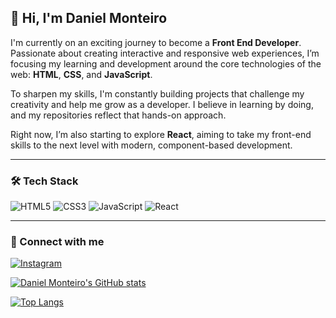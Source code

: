 ## 👋 Hi, I'm Daniel Monteiro

I'm currently on an exciting journey to become a **Front End Developer**. Passionate about creating interactive and responsive web experiences, I’m focusing my learning and development around the core technologies of the web: **HTML**, **CSS**, and **JavaScript**.

To sharpen my skills, I'm constantly building projects that challenge my creativity and help me grow as a developer. I believe in learning by doing, and my repositories reflect that hands-on approach.

Right now, I’m also starting to explore **React**, aiming to take my front-end skills to the next level with modern, component-based development.

---

### 🛠️ Tech Stack

![HTML5](https://img.shields.io/badge/HTML5-E34F26?style=for-the-badge&logo=html5&logoColor=white)
![CSS3](https://img.shields.io/badge/CSS3-1572B6?style=for-the-badge&logo=css3&logoColor=white)
![JavaScript](https://img.shields.io/badge/JavaScript-F7DF1E?style=for-the-badge&logo=javascript&logoColor=black)
![React](https://img.shields.io/badge/React-20232A?style=for-the-badge&logo=react&logoColor=61DAFB)

---

### 📱 Connect with me

[![Instagram](https://img.shields.io/badge/@danielmonteyro__-E4405F?style=for-the-badge&logo=instagram&logoColor=white)](https://instagram.com/danielmonteyro__)
<br>

[![Daniel Monteiro's GitHub stats](https://github-readme-stats.vercel.app/api?username=danielmonteyro)](https://github.com/anuraghazra/github-readme-stats)
<br>

[![Top Langs](https://github-readme-stats.vercel.app/api/top-langs/?username=danielmonteyro)](https://github.com/anuraghazra/github-readme-stats)
